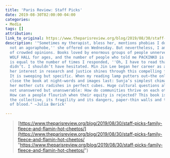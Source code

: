 ```yaml
---
title: 'Paris Review: Staff Picks'
date: 2019-08-30T02:00:00-04:00
categories:
- Media
tags: []
attribution: 
link_to_original: https://www.theparisreview.org/blog/2019/08/30/staff-picks-family-fleece-and-flamin-hot-cheetos/
description: '"Sometimes my therapist, bless her, mentions phobias I don’t have. ''You’re
  not an agoraphobe,'' she offered on Wednesday. But nevertheless, I am skeptical
  of crowded opinions. Books loved by enormous groups of people unnerve me. I skirted
  WOLF HALL for ages, and the number of people who told me PACKINKO is a good book
  is equal to the number of times I responded, ''Oh, I have to read that,'' and then
  didn’t. I shouldn’t have hesitated. Min Jin Lee began her career as a lawyer, and
  her interest in research and justice shines through this compelling family narrative.
  It is sweeping but specific. When my reading lamp putters out­—the only way I can
  close the book at night—words and images last: Sunja’s simplest chima, or the way
  her mother cuts radishes in perfect cubes. Huge cultural questions also sweep past,
  not unanswered but unanswerable: How do communities thrive on each other’s exclusion?
  How can a people flourish when their equity is rejected? This book is so much about
  the collective, its fragility and its dangers, paper-thin walls and the thickness
  of blood." —Julia Berick'

---
```

> [https://www.theparisreview.org/blog/2019/08/30/staff-picks-family-fleece-and-flamin-hot-cheetos/](https://www.theparisreview.org/blog/2019/08/30/staff-picks-family-fleece-and-flamin-hot-cheetos/ "https://www.theparisreview.org/blog/2019/08/30/staff-picks-family-fleece-and-flamin-hot-cheetos/")